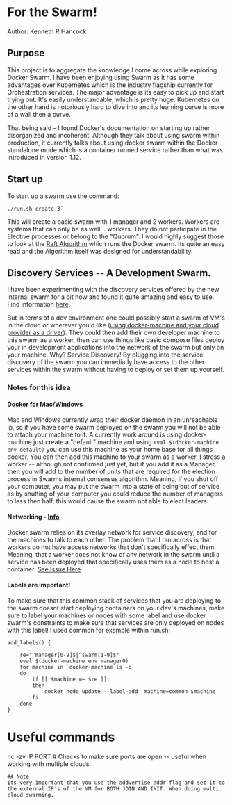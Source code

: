 # For the Swarm!
Author: Kenneth R Hancock

## Purpose
<p>
This project is to aggregate the knowledge I come across while exploring Docker Swarm.  I have been enjoying using Swarm as it has some advantages over Kubernetes which is the industry flagship currently for Orchestration services.  The major advantage is its easy to pick up and start trying out.  It's easily understandable, which is pretty huge. Kubernetes on the other hand is notoriously hard to dive into and its learning curve is more of a wall then a curve.
</p>

<p>
That being said -  I found Docker's documentation on starting up rather disorganized and incoherent.  Although they talk about using swarm within production, it currently talks about using docker swarm within the Docker standalone mode which is a container runned service rather than what was introduced in version 1.12.
</p>

## Start up
To start up a swarm use the command:
```
./run.sh create 3`
```
This will create a basic swarm with 1 manager and 2 workers.  Workers are systems that can only be as well... workers.  They do not particpate in the Elective processes or belong to the "Quorum". I would highly suggest those to look at the [Raft Algorithm](https://raft.github.io/) which runs the Docker swarm.  Its quite an easy read and the Algorithm itself was designed for understandability.

## Discovery Services -- A Development Swarm.
I have been experimenting with the discovery services offered by the new internal swarm for a bit now and found it quite amazing and easy to use. Find information [here](https://docs.docker.com/docker-cloud/apps/service-links/#using-service-links-for-service-discovery).  

But in terms of a dev environment one could possibly start a swarm of VM's in the cloud or wherever you'd like ([using docker-machine and your cloud provider as a driver](https://docs.docker.com/machine/reference/create/#accessing-driver-specific-flags-in-the-help-text)).  They could then add their own developer machine to this swarm as a worker, then can use things like basic compose files deploy your in development applications into the network of the swarm but only on your machine.  Why? Service Discovery!  By plugging into the service discovery of the swarm you can immediatly have access to the other services within the swarm without having to deploy or set them up yourself.

### Notes for this idea
#### Docker for Mac/Windows
Mac and Windows currently wrap their docker daemon in an unreachable ip, so if you have some swarm deployed on the swarm you will not be able to attach your machine to it.  A currently work around is using docker-machine just create a "default" machine and using `eval $(docker-machine env default)` you can use this machine as your home base for all things docker.  You can then add this machine to your swarm as a worker.  I stress a worker -- although not confirmed just yet, but if you add it as a Manager, then you will add to the number of units that are required for the election process in Swarms internal consensus algorithm.  Meaning, if you shut off your computer, you may put the swarm into a state of being out of service as by shutting of your computer you could reduce the number of managers to less then half, this would cause the swarm not able to elect leaders. 

#### Networking - [Info](https://docs.docker.com/compose/networking/)
Docker swarm relies on its overlay network for service discovery, and for the machines to talk to each other.  The problem that I ran across is that workers do not have access networks that don't specifically effect them.  Meaning, that a worker does not know of any network in the swarm until a service has been deployed that specifically uses them as a node to host a container. [See Issue Here](https://github.com/moby/moby/issues/25456#issuecomment-238083965)



#### Labels are important!
To make sure that this common stack of services that you are deploying to the swarm doesnt start deploying containers on your dev's machines, make sure to label your machines or nodes with some label and use docker swarm's constraints to make sure that services are only deployed on nodes with this label!  I used common for example within run.sh:

```
add_labels() {

    re="^manager[0-9]$|^swarm[1-9]$"
    eval $(docker-machine env manager0)
    for machine in `docker-machine ls -q`
    do
        if [[ $machine =~ $re ]];
        then
            docker node update --label-add  machine=common $machine
        fi
    done
}
```
# Useful commands

nc -zv IP PORT # Checks to make sure ports are open -- useful when working with multiple clouds.

```
## Note
Its very important that you use the addvertise addr flag and set it to the external IP's of the VM for BOTH JOIN AND INIT. When doing multi cloud swarming.